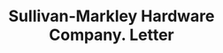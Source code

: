 ---
doi: 10.7916/D8FB6F3H
date_other: '1924'
date_other_textual: '1924'
form: correspondence
genre:
- Letters (correspondence)
name:
- Sullivan-Markley Hardware Company
object_in_context_url: https://biggert.cul.columbia.edu/items/view/ave_biggert_01555
subject_hierarchical_geographic:
- Greenville, South Carolina, United States
subject_name:
- Sullivan-Markley Hardware Company
title: Sullivan-Markley Hardware Company. Letter
sort_title: Sullivan-Markley Hardware Company. Letter
call_number: ave_biggert_01555
coordinates:
- 34.84444444444445,-82.38555555555556
pid: ave_biggert_01555
identifiers: ave_biggert_01555
canvas_id: ldpd:396816
permalink: "/items/ave_biggert_01555/"
layout: iiif-image-page
---